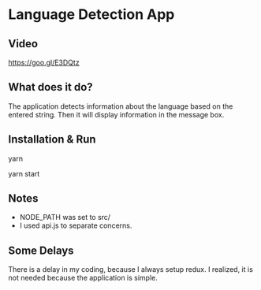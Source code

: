 # Language Detection App

## Video
   https://goo.gl/E3DQtz

## What does it do?
   The application detects information about the language 
   based on the entered string. Then it will display information
   in the message box. 

## Installation & Run

   yarn
   
   yarn start

## Notes

   * NODE_PATH was set to src/
   * I used api.js to separate concerns.

## Some Delays
   There is a delay in my coding, because I always setup redux.
   I realized, it is not needed because the application is simple.

